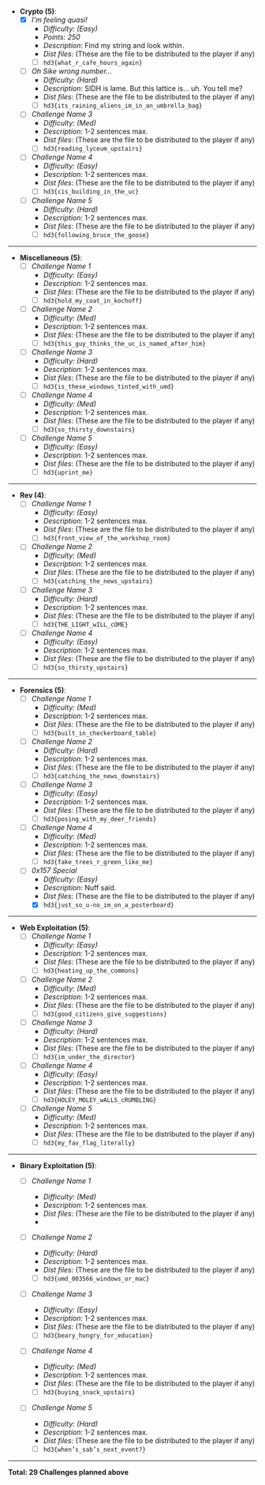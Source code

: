 - **Crypto (5)**:
    - [x] *I'm feeling quasi!*
        - *Difficulty: (Easy)*
        - *Points: 250*
        - *Description*: Find my string and look within.
        - *Dist files*: (These are the file to be distributed to the player if any)
        - [ ] `hd3{what_r_cafe_hours_again}`
    
    - [ ] *Oh Sike wrong number...*
        - *Difficulty: (Hard)*
        - *Description*: SIDH is lame. But this lattice is... uh. You tell me?
        - *Dist files*: (These are the file to be distributed to the player if any)
        - [ ] `hd3{its_raining_aliens_im_in_an_umbrella_bag}`
    
    - [ ] *Challenge Name 3*
        - *Difficulty: (Med)*
        - *Description*: 1-2 sentences max.
        - *Dist files*: (These are the file to be distributed to the player if any)
        - [ ] `hd3{reading_lyceum_upstairs}`
    
    - [ ] *Challenge Name 4*
        - *Difficulty: (Easy)*
        - *Description*: 1-2 sentences max.
        - *Dist files*: (These are the file to be distributed to the player if any)
        - [ ] `hd3{cis_building_in_the_uc}`
    
    - [ ] *Challenge Name 5*
        - *Difficulty: (Hard)*
        - *Description*: 1-2 sentences max.
        - *Dist files*: (These are the file to be distributed to the player if any)
        - [ ] `hd3{following_bruce_the_goose}`

---

- **Miscellaneous (5)**:
    - [ ] *Challenge Name 1*
        - *Difficulty: (Easy)*
        - *Description*: 1-2 sentences max.
        - *Dist files*: (These are the file to be distributed to the player if any)
        - [ ] `hd3{hold_my_coat_in_kochoff}`
    
    - [ ] *Challenge Name 2*
        - *Difficulty: (Med)*
        - *Description*: 1-2 sentences max.
        - *Dist files*: (These are the file to be distributed to the player if any)
        - [ ] `hd3{this_guy_thinks_the_uc_is_named_after_him}`
    
    - [ ] *Challenge Name 3*
        - *Difficulty: (Hard)*
        - *Description*: 1-2 sentences max.
        - *Dist files*: (These are the file to be distributed to the player if any)
        - [ ] `hd3{is_these_windows_tinted_with_umd}`
    
    - [ ] *Challenge Name 4*
        - *Difficulty: (Med)*
        - *Description*: 1-2 sentences max.
        - *Dist files*: (These are the file to be distributed to the player if any)
        - [ ] `hd3{so_thirsty_downstairs}`
    
    - [ ] *Challenge Name 5*
        - *Difficulty: (Easy)*
        - *Description*: 1-2 sentences max.
        - *Dist files*: (These are the file to be distributed to the player if any)
        - [ ] `hd3{uprint_me}`

---

- **Rev (4)**:
    - [ ] *Challenge Name 1*
        - *Difficulty: (Easy)*
        - *Description*: 1-2 sentences max.
        - *Dist files*: (These are the file to be distributed to the player if any)
        - [ ] `hd3{front_view_of_the_workshop_room}`
    
    - [ ] *Challenge Name 2*
        - *Difficulty: (Med)*
        - *Description*: 1-2 sentences max.
        - *Dist files*: (These are the file to be distributed to the player if any)
        - [ ] `hd3{catching_the_news_upstairs}`
    
    - [ ] *Challenge Name 3*
        - *Difficulty: (Hard)*
        - *Description*: 1-2 sentences max.
        - *Dist files*: (These are the file to be distributed to the player if any)
        - [ ] `hd3{THE_LIGHT_wILL_cOME}`
    
    - [ ] *Challenge Name 4*
        - *Difficulty: (Easy)*
        - *Description*: 1-2 sentences max.
        - *Dist files*: (These are the file to be distributed to the player if any)
        - [ ] `hd3{so_thirsty_upstairs}`

---

- **Forensics (5)**:
    - [ ] *Challenge Name 1*
        - *Difficulty: (Med)*
        - *Description*: 1-2 sentences max.
        - *Dist files*: (These are the file to be distributed to the player if any)
        - [ ] `hd3{built_in_checkerboard_table}`
    
    - [ ] *Challenge Name 2*
        - *Difficulty: (Hard)*
        - *Description*: 1-2 sentences max.
        - *Dist files*: (These are the file to be distributed to the player if any)
        - [ ] `hd3{catching_the_news_downstairs}`
    
    - [ ] *Challenge Name 3*
        - *Difficulty: (Easy)*
        - *Description*: 1-2 sentences max.
        - *Dist files*: (These are the file to be distributed to the player if any)
        - [ ] `hd3{posing_with_my_deer_friends}`
    
    - [ ] *Challenge Name 4*
        - *Difficulty: (Med)*
        - *Description*: 1-2 sentences max.
        - *Dist files*: (These are the file to be distributed to the player if any)
        - [ ] `hd3{fake_trees_r_green_like_me}`
    
    - [ ] *0x157 Special*
        - *Difficulty: (Easy)*
        - *Description*: Nuff said.
        - *Dist files*: (These are the file to be distributed to the player if any)
        - [x] `hd3{just_so_u-no_im_on_a_posterboard}`

---

- **Web Exploitation (5)**:
    - [ ] *Challenge Name 1*
        - *Difficulty: (Easy)*
        - *Description*: 1-2 sentences max.
        - *Dist files*: (These are the file to be distributed to the player if any)
        - [ ] `hd3{heating_up_the_commons}`
    
    - [ ] *Challenge Name 2*
        - *Difficulty: (Med)*
        - *Description*: 1-2 sentences max.
        - *Dist files*: (These are the file to be distributed to the player if any)
        - [ ] `hd3{good_citizens_give_suggestions}`
    
    - [ ] *Challenge Name 3*
        - *Difficulty: (Hard)*
        - *Description*: 1-2 sentences max.
        - *Dist files*: (These are the file to be distributed to the player if any)
        - [ ] `hd3{im_under_the_director}`
    
    - [ ] *Challenge Name 4*
        - *Difficulty: (Easy)*
        - *Description*: 1-2 sentences max.
        - *Dist files*: (These are the file to be distributed to the player if any)
        - [ ] `hd3{HOLEY_MOLEY_wALLS_cRUMBLING}`
    
    - [ ] *Challenge Name 5*
        - *Difficulty: (Med)*
        - *Description*: 1-2 sentences max.
        - *Dist files*: (These are the file to be distributed to the player if any)
        - [ ] `hd3{my_fav_flag_literally}`

---

- **Binary Exploitation (5)**:
    - [ ] *Challenge Name 1*
        - *Difficulty: (Med)*
        - *Description*: 1-2 sentences max.
        - *Dist files*: (These are the file to be distributed to the player if any)
        - 
    
    - [ ] *Challenge Name 2*
        - *Difficulty: (Hard)*
        - *Description*: 1-2 sentences max.
        - *Dist files*: (These are the file to be distributed to the player if any)
        - [ ] `hd3{umd_003566_windows_or_mac}`
    
    - [ ] *Challenge Name 3*
        - *Difficulty: (Easy)*
        - *Description*: 1-2 sentences max.
        - *Dist files*: (These are the file to be distributed to the player if any)
        - [ ] `hd3{beary_hungry_for_education}`
    
    - [ ] *Challenge Name 4*
        - *Difficulty: (Med)*
        - *Description*: 1-2 sentences max.
        - *Dist files*: (These are the file to be distributed to the player if any)
        - [ ] `hd3{buying_snack_upstairs}`
    
    - [ ] *Challenge Name 5*
        - *Difficulty: (Hard)*
        - *Description*: 1-2 sentences max.
        - *Dist files*: (These are the file to be distributed to the player if any)
        - [ ] `hd3{when’s_sab’s_next_event?}`

---
     
**Total: 29 Challenges planned above**
